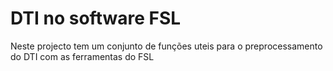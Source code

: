 # DTI no software FSL
Neste projecto tem um conjunto de funções uteis para o preprocessamento do DTI com as ferramentas do FSL
